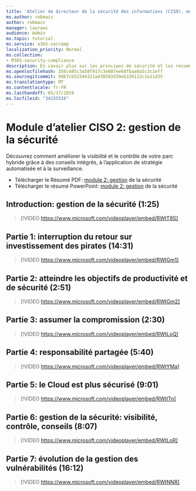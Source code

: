 ```yaml
---
title: 'Atelier de directeur de la sécurité des informations (CISO), module 2: gestion de la sécurité'
ms.author: robmazz
author: robmazz
manager: laurawi
audience: Admin
ms.topic: tutorial
ms.service: o365-seccomp
localization_priority: Normal
ms.collection:
- M365-security-compliance
description: En savoir plus sur les principes de sécurité et les recommandations pour la modernisation de la sécurité dans votre organisation.
ms.openlocfilehash: 356c485c3a58f917c3e607ee68fbaa0a5c3c1eff
ms.sourcegitcommit: 9d67cb52544321a430343d39eb336112c1a11d35
ms.translationtype: MT
ms.contentlocale: fr-FR
ms.lasthandoff: 05/17/2019
ms.locfileid: "34155526"
---
```

# <a name="ciso-workshop-module-2-security-management"></a>Module d’atelier CISO 2: gestion de la sécurité 

Découvrez comment améliorer la visibilité et le contrôle de votre parc hybride grâce à des conseils intégrés, à l’application de stratégie automatisée et à la surveillance.

- Télécharger le Résumé PDF: [module 2: gestion](media/ciso-workshop-2-security-management.pdf) de la sécurité
- Télécharger le résumé PowerPoint: [module 2: gestion](https://docs.microsoft.com/office365/securitycompliance/media/ciso-workshop-2-security-management.pptx) de la sécurité

## <a name="introduction-security-management-125"></a>Introduction: gestion de la sécurité (1:25)

> [!VIDEO https://www.microsoft.com/videoplayer/embed/RWtT8S]

## <a name="part-1-disrupting-attacker-return-on-investment-1431"></a>Partie 1: interruption du retour sur investissement des pirates (14:31)

> [!VIDEO https://www.microsoft.com/videoplayer/embed/RWtGm1]

## <a name="part-2-meet-productivity-and-security-goals-251"></a>Partie 2: atteindre les objectifs de productivité et de sécurité (2:51)

> [!VIDEO https://www.microsoft.com/videoplayer/embed/RWtGm2]

## <a name="part-3-assume-compromise-230"></a>Partie 3: assumer la compromission (2:30)

> [!VIDEO https://www.microsoft.com/videoplayer/embed/RWtLoQ]

## <a name="part-4-shared-responsibility-540"></a>Partie 4: responsabilité partagée (5:40)

> [!VIDEO https://www.microsoft.com/videoplayer/embed/RWtYMa]

## <a name="part-5-cloud-is-more-secure-901"></a>Partie 5: le Cloud est plus sécurisé (9:01)

> [!VIDEO https://www.microsoft.com/videoplayer/embed/RWtITn]

## <a name="part-6-security-management-visibility-control-guidance-807"></a>Partie 6: gestion de la sécurité: visibilité, contrôle, conseils (8:07)

> [!VIDEO https://www.microsoft.com/videoplayer/embed/RWtLoR]

## <a name="part-7-evolution-of-vulnerability-management-1612"></a>Partie 7: évolution de la gestion des vulnérabilités (16:12)

> [!VIDEO https://www.microsoft.com/videoplayer/embed/RWtNNR]